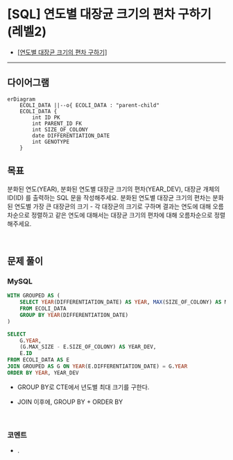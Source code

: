 # [SQL] 연도별 대장균 크기의 편차 구하기 (레벨2)

- [[연도별 대장균 크기의 편차 구하기]](https://school.programmers.co.kr/learn/courses/30/lessons/299310)
  <br>

---

## 다이어그램

```mermaid
erDiagram
    ECOLI_DATA ||--o{ ECOLI_DATA : "parent-child"
    ECOLI_DATA {
        int ID PK
        int PARENT_ID FK
        int SIZE_OF_COLONY
        date DIFFERENTIATION_DATE
        int GENOTYPE
    }
```

## 목표

분화된 연도(YEAR), 분화된 연도별 대장균 크기의 편차(YEAR_DEV), 대장균 개체의 ID(ID) 를 출력하는 SQL 문을 작성해주세요. 분화된 연도별 대장균 크기의 편차는 분화된 연도별 가장 큰 대장균의 크기 - 각 대장균의 크기로 구하며 결과는 연도에 대해 오름차순으로 정렬하고 같은 연도에 대해서는 대장균 크기의 편차에 대해 오름차순으로 정렬해주세요.

<br>

## 문제 풀이

### **MySQL**

```SQL
WITH GROUPED AS (
    SELECT YEAR(DIFFERENTIATION_DATE) AS YEAR, MAX(SIZE_OF_COLONY) AS MAX_SIZE
    FROM ECOLI_DATA
    GROUP BY YEAR(DIFFERENTIATION_DATE)
)

SELECT
    G.YEAR,
    (G.MAX_SIZE - E.SIZE_OF_COLONY) AS YEAR_DEV,
    E.ID
FROM ECOLI_DATA AS E
JOIN GROUPED AS G ON YEAR(E.DIFFERENTIATION_DATE) = G.YEAR
ORDER BY YEAR, YEAR_DEV
```

- GROUP BY로 CTE에서 년도별 최대 크기를 구한다.

- JOIN 이후에, GROUP BY + ORDER BY

<br>

### **코멘트**

- .
